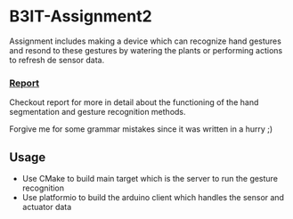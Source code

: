 # B3IT-Assignment2
Assignment includes making a device which can recognize hand gestures and resond to these gestures by watering the plants or performing actions to refresh de sensor data. 

### [Report](https://github.com/EgorDm/B3IT-Assignment2/raw/master/paper/paper.pdf)
Checkout report for more in detail about the functioning of the hand segmentation and gesture recognition methods.

Forgive me for some grammar mistakes since it was written in a hurry ;)


## Usage
* Use CMake to build main target which is the server to run the gesture recognition
* Use platformio to build the arduino client which handles the sensor and actuator data
